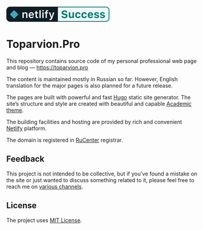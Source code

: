 [![Netlify Status](img/badge-success.svg)](https://app.netlify.com/sites/toparvion/deploys)

# Toparvion.Pro

This repository contains source code of my personal professional web page and blog &mdash; https://toparvion.pro

The content is maintained mostly in Russian so far. However, English translation for the major pages is also planned for a future release.

The pages are built with powerful and fast [Hugo](https://gohugo.io/) static site generator. The site’s structure and style are created with beautiful and capable [Academic theme](https://sourcethemes.com/academic/).

The building facilities and hosting are provided by rich and convenient [Netlify](https://www.netlify.com/) platform.

The domain is registered in [RuCenter](https://www.nic.ru/) registrar.

## Feedback

This project is not intended to be collective, but if you’ve found a mistake on the site or just wanted to discuss something related to it, please feel free to reach me on [various channels](https://toparvion.pro/#contact). 

## License

The project uses [MIT License](LICENSE.md).